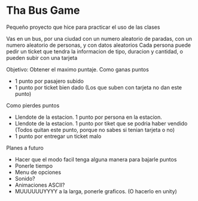 # Tha Bus Game
Pequeño proyecto que hice para practicar el uso de las clases

Vas en un bus, por una ciudad con un numero aleatorio de paradas, con un numero aleatorio de personas, y con datos aleatorios
Cada persona puede pedir un ticket que tendra la informacion de tipo, duracion y cantidad, o pueden subir con una tarjeta

Objetivo: Obtener el maximo puntaje.
Como ganas puntos
- 1 punto por pasajero subido
- 1 punto por ticket bien dado (Los que suben con tarjeta no dan este punto)

Como pierdes puntos
- Llendote de la estacion. 1 punto por persona en la estacion.
- Llendote de la estacion. 1 punto por tiket que se podria haber vendido (Todos quitan este punto, porque no sabes si tenian tarjeta o no)
- 1 punto por entregar un ticket malo

Planes a futuro
- Hacer que el modo facil tenga alguna manera para bajarle puntos
- Ponerle tiempo
- Menu de opciones
- Sonido?
- Animaciones ASCII?
- MUUUUUUYYYY a la larga, ponerle graficos. (O hacerlo en unity)
